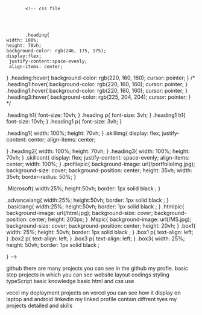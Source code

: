 <!-- # Portfalio
Portfalio

           <div  class="heading">
            <div class="profilepic"></div>
            <div class="intro">
              <h1>About Me</h1>
              <p>I am <i>Abul Qasim Bin Tariq</i>.I am frontend web developer.Prarallely I am also under <i>Graduation.</i></p>
            </div>

           </div>
           <div style="background-color: rgb(201, 178, 178);" class="heading1">
            <h1>skills</h1>
            <div class="skillcont">   
               <div class="box1">
                  <div class="img_cont">
                  <div class="htmlpic"></div>
                  <p>I am working on HTML and Css computers languages.basic website layout,desing and stykeing developer.</p> 

                 </div>
              </div>

              <div style="text-wrap:wrap;" class="box3">
                <div class="img_cont">
                <div class="Mspic"></div>
                <p >
                  I am good at MS Excel and Word. Documentation worksheats manegment are on my fingur tip.
                  pivot table,formuleas(Vlookup,Hlookup,Xlookup),conditional formating etc.
                </p> 

               </div>
            </div>

              <div class="box3">
                <div class="img_cont">
                <div class="Mspic"></div>
                <p>I am good at MS Excel and Word. Documentation worksheats manegment are on my fingur tip.Pivot table, formuleas(Vlookup,Hlookup,Xlookup),conditional formating etc</p> 
                 </div>
              </div>
            </div>

           </div>
           <div style="background-color: rgb(228, 93, 93);" class="heading2">


           </div>
           <div style="background-color: rgb(96, 71, 71);" class="heading3">


           </div> -->



           <!-- css file




           .heading{
    width: 100%;
    height: 70vh;
    background-color: rgb(246, 175, 175); 
    display:flex;
     justify-content:space-evenly;
     align-items: center;

}
.heading:hover{
    background-color: rgb(220, 160, 160);
    cursor: pointer;
}
/* .heading1:hover{
    background-color: rgb(220, 160, 160);
    cursor: pointer;
}
.heading1:hover{
    background-color: rgb(220, 160, 160);
    cursor: pointer;
}
.heading3:hover{
    background-color: rgb(225, 204, 204);
    cursor: pointer;
} */
 
.heading h1{
    font-size: 10vh;
}
.heading p{
    font-size: 3vh;
}
.heading1 h1{
    font-size: 10vh;
}
.heading1 p{
    font-size: 3vh;
}

.heading1{
    width: 100%;
    height: 70vh;
}
.skillimg{
    display: flex;
    justify-content: center;
    align-items: center;


}
.heading2{
    width: 100%;
    height: 70vh;
}
.heading3{
    width: 100%;
    height: 70vh;
}
.skillcont{
    display: flex;
    justify-content: space-evenly;
    align-items: center;
    width: 100%;
}
.profilepic{
    background-image: url(/portfolioImg.jpg);
    background-size: cover;
    background-position: center;
    height: 35vh;
    width: 35vh;
    border-radius: 50%;
}
 

 .Microsoft{
    width:25%;
    height:50vh;
    border: 1px solid black ;
 }
 
 .advancelang{
    width:25%;
    height:50vh;
    border: 1px solid black ;
 }
 .basiclang{
    width:25%;
    height:50vh;
    border: 1px solid black ;
 }
 .htmlpic{
    background-image: url(/html.jpg);
    background-size: cover;
    background-position: center;
    height: 200px;
 }
 .Mspic{
    background-image: url(/MS.jpg);
    background-size: cover;
    background-position: center;
    height: 20vh;
 }
 .box1{
    width: 25%;
    height: 50vh;
    border: 1px solid black ;
 }
 .box1 p{
    text-align: left;
 }
.box2 p{
    text-align: left;
 }
.box3 p{
    text-align: left;
 }
 .box3{
    width: 25%;
    height: 50vh;
    border: 1px solid black ;
 
 } -->

 github
 there are many projects you can see in the github my profie.
 basic step projects in which you can see
 website layout codings
 styling 
 typeScript basic knowledge
 basic html and css use


  vecel
  my deployment projects on vercel you can see how it display on laptop and  android
  linkedin
  my linked profile contain diffrent tyes my projects detailed and skills